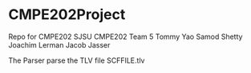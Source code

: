 # CMPE202Project
Repo for CMPE202
SJSU CMPE202 Team 5
Tommy Yao
Samod Shetty
Joachim Lerman
Jacob Jasser

The Parser parse the TLV file SCFFILE.tlv
